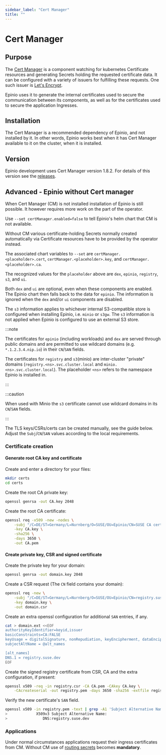 ```yaml
---
sidebar_label: "Cert Manager"
title: ""
---
```


<head>
  <link rel="canonical" href="https://docs.epinio.io/references/cert-manager"/>
</head>

# Cert Manager

## Purpose

The [Cert Manager](https://cert-manager.io/) is a component watching for kubernetes
Certificate resources and generating Secrets holding the requested certificate data. It
can be configured with a variety of issuers for fulfilling these requests. One such
issuer is [Let's Encrypt](https://letsencrypt.org/).

Epinio uses it to generate the internal certificates used to secure the communication
between its components, as well as for the certificates used to secure the application
Ingresses.

## Installation

The Cert Manager is a recommended dependency of Epinio, and not installed by it.
In other words, Epinio works best when it has Cert Manager available to it on the cluster, when it
is installed.

## Version

Epinio development uses Cert Manager version 1.8.2.  For details of this version see the
[releases](https://cert-manager.io/docs/installation/supported-releases/).

## Advanced - Epinio without Cert manager

When Cert Manager (CM) is not installed installation of Epinio is still possible.
It however requires more work on the part of the operator.

Use `--set certManager.enabled=false` to tell Epinio's helm chart that CM is not available.

Without CM various certificate-holding Secrets normally created automatically via Certificate
resources have to be provided by the operator instead.

The associated chart variables to `--set` are
`certManager.<placeholder>.cert`,
`certManager.<placeholder>.key`, and
`certManager.<placeholder>.ca`.

The recognized values for the `placeholder` above are
`dex`,
`epinio`,
`registry`,
`s3`, and
`ui`.

Both `dex` and `ui` are optional, even when these components are enabled.
The Epinio chart then falls back to the data for `epinio`.
The information is ignored when the `dex` and/or `ui` components are disabled.

The `s3` information applies to whichever internal S3-compatible store is configured when installing
Epinio, i.e. `minio` or `s3gw`. The `s3` information is not applied when Epinio is configured to use
an external S3 store.

:::note

The certificates for `epinio` (including workloads) and `dex` are served through public domains and
are permitted to use wildcard domains (e.g. `*.1.2.3.4.nip.io`) in their `CN`/`SAN` fields.
    
The certificates for `registry` and `s3`(minio) are inter-cluster "private" domains
(`registry.<ns>.svc.cluster.local` and
`minio.<ns>.svc.cluster.local`).
The placeholder `<ns>` refers to the namespace Epinio is installed in.

:::

:::caution

When used with Minio the `s3` certificate cannot use wildcard domains in its `CN`/`SAN` fields.

:::

The TLS keys/CSRs/certs can be created manually, see the guide below.
Adjust the `Subj`/`CN`/`SAN` values according to the local requirements.

### Certificate creation

#### Generate root CA key and certificate

Create and enter a directory for your files:

```bash
mkdir certs
cd certs
```

Create the root CA private key:

```bash
openssl genrsa -out CA.key 2048
```

Create the root CA certificate:

```bash
openssl req -x509 -new -nodes \
    -subj "/C=DE/ST=Germany/L=Nurnberg/O=SUSE/OU=Epinio/CN=SUSE CA cert/emailAddress=epinio@suse.com" \
    -key CA.key \
    -sha256 \
    -days 3650 \
    -out CA.pem
```

#### Create private key, CSR and signed certificate

Create the private key for your domain:

```bash
openssl genrsa -out domain.key 2048
```

Create a CSR request (The `CN` field contains your domain):

```bash
openssl req -new \
    -subj "/C=DE/ST=Germany/L=Nurnberg/O=SUSE/OU=Epinio/CN=registry.suse.dev/emailAddress=epinio@suse.com" \
    -key domain.key \
    -out domain.csr
```

Create an extra openssl configuration for additional `SAN` entries, if any.

```bash
cat > domain.ext <<EOF
authorityKeyIdentifier=keyid,issuer
basicConstraints=CA:FALSE
keyUsage = digitalSignature, nonRepudiation, keyEncipherment, dataEncipherment
subjectAltName = @alt_names

[alt_names]
DNS.1 = registry.suse.dev
EOF
```

Create the signed registry certificate from CSR, CA and the extra configuration, if present:

```bash
openssl x509 -req -in registry.csr -CA CA.pem -CAkey CA.key \
    -CAcreateserial -out registry.pem -days 3650 -sha256 -extfile registry.ext
```

Verify the new certificate's `SAN` field.

```bash
openssl x509 -in registry.pem -text | grep -A1 'Subject Alternative Name'
>             X509v3 Subject Alternative Name: 
>                DNS:registry.suse.dev
```


### Applications

Under normal circumstances applications request their ingress certificates from CM.
Without CM use of [routing secrets](customization/routing_secrets.md) becomes **mandatory**.
